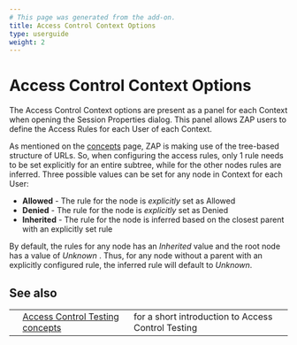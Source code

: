 ```yaml
---
# This page was generated from the add-on.
title: Access Control Context Options
type: userguide
weight: 2
---
```


# Access Control Context Options

The Access Control Context options are present as a panel for each Context when opening the Session Properties
dialog. This panel allows ZAP users to define the Access Rules for each User of each Context.

As mentioned on the [concepts](/docs/desktop/addons/access-control-testing/) page, ZAP is making use of the tree-based
structure of URLs. So, when configuring the access rules, only 1 rule needs to be set explicitly for an entire
subtree, while for the other nodes rules are inferred. Three possible values can be set for any node in Context for
each User:

- **Allowed** - The rule for the node is _explicitly_ set as Allowed
- **Denied** - The rule for the node is _explicitly_ set as Denied
- **Inherited** - The rule for the node is inferred based on the closest parent with an explicitly set rule

By default, the rules for any node has an _Inherited_ value and the root node has a value of _Unknown_ .
Thus, for any node without a parent with an explicitly configured rule, the inferred rule will default to
_Unknown_.

## See also

|     |                                                                                 |                                                    |
| --- | ------------------------------------------------------------------------------- | -------------------------------------------------- |
|     | [Access Control Testing concepts](/docs/desktop/addons/access-control-testing/) | for a short introduction to Access Control Testing |
